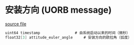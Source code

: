 # 安装方向 (UORB message)

[source file](https://github.com/PX4/PX4-Autopilot/blob/main/msg/MountOrientation.msg)

```c
uint64 timestamp				# 自系统启动以来的时间（微秒）
float32[3] attitude_euler_angle		# 安装方向的欧拉角（弧度）
```